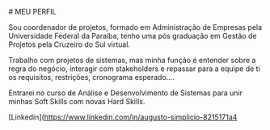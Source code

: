 \# MEU PERFIL



Sou coordenador de projetos, formado em Administração de Empresas pela Universidade Federal da Paraíba, tenho uma pós graduação em Gestão de Projetos pela Cruzeiro do Sul virtual.



Trabalho com projetos de sistemas, mas minha função é entender sobre a regra do negócio, interagir com stakeholders e repassar para a equipe de ti os requisitos, restrições, cronograma esperado....



Entrarei no curso de Análise e Desenvolvimento de Sistemas para unir minhas Soft Skills com novas Hard Skills.



\[Linkedin](https://www.linkedin.com/in/augusto-simplicio-8215171a4

